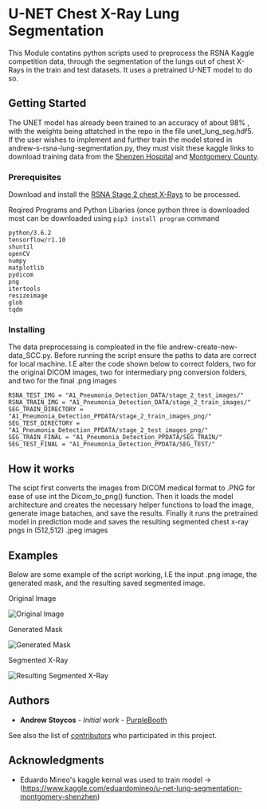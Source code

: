 # U-NET Chest X-Ray Lung Segmentation 

This Module contatins python scripts used to preprocess the RSNA Kaggle competition data, through the segmentation of the lungs out of chest X-Rays in the train and test datasets.  It uses a pretrained U-NET model to do so. 

## Getting Started

The UNET model has already been trained to an accuracy of about 98% , with the weights being attatched in the repo in the file unet_lung_seg.hdf5.  If the user wishes to implement and further train the model stored in andrew-s-rsna-lung-segmentation.py, they must visit these kaggle links to download training data from the [Shenzen Hospital](https://www.kaggle.com/yoctoman/shcxr-lung-mask) and [Montgomery County](https://www.kaggle.com/kmader/pulmonary-chest-xray-abnormalities).  

### Prerequisites

Download and install the [RSNA Stage 2 chest X-Rays](https://www.kaggle.com/c/rsna-pneumonia-detection-challenge/data) to be processed. 

Reqired Programs and Python Libaries (once python three is downloaded most can be downloaded using ```pip3 install program``` command

```
python/3.6.2 
tensorflow/r1.10 
shuntil 
openCV
numpy 
matplotlib 
pydicom 
png 
itertools
resizeimage
glob 
tqdm

```

### Installing

The data preprocessing is compleated in the file andrew-create-new-data_SCC.py. Before running the script ensure the paths to data are correct for local machine. I.E alter the code shown below to correct folders, two for the original DICOM images, two for intermediary png conversion folders, and two for the final .png images 

```
RSNA_TEST_IMG = "A1_Pneumonia_Detection_DATA/stage_2_test_images/"
RSNA_TRAIN_IMG = "A1_Pneumonia_Detection_DATA/stage_2_train_images/"
SEG_TRAIN_DIRECTORY = "A1_Pneumonia_Detection_PPDATA/stage_2_train_images_png/"
SEG_TEST_DIRECTORY = "A1_Pneumonia_Detection_PPDATA/stage_2_test_images_png/"
SEG_TRAIN_FINAL = "A1_Pneumonia_Detection_PPDATA/SEG_TRAIN/"
SEG_TEST_FINAL = "A1_Pneumonia_Detection_PPDATA/SEG_TEST/"
```

## How it works 

The scipt first converts the images from DICOM medical format to .PNG for ease of use int the Dicom_to_png() function. Then it loads the model architecture and creates the necessary helper functions to load the image, generate image bataches, and save the results. Finally it runs the pretrained model in prediction mode and saves the resulting segmented chest x-ray pngs in (512,512) .jpeg images 

## Examples 

Below are some example of the script working, I.E the input .png image, the generated mask, and the resulting saved segmented image. 

Original Image

![Original Image](https://raw.githubusercontent.com/minzhou1003/ec601-project/master/Lung_Segmentation/Seg_Examples/2cf52eb6-785e-48e5-ae35-6b40da8d024e.png)

Generated Mask 

![Generated Mask](https://raw.githubusercontent.com/minzhou1003/ec601-project/master/Lung_Segmentation/Seg_Examples/%20.png)

Segmented X-Ray

![Resulting Segmented X-Ray](https://raw.githubusercontent.com/minzhou1003/ec601-project/master/Lung_Segmentation/Seg_Examples/2cf52eb6-785e-48e5-ae35-6b40da8d024e_predict%204.png)


## Authors

* **Andrew Stoycos** - *Initial work* - [PurpleBooth](https://github.com/PurpleBooth)

See also the list of [contributors](https://github.com/your/project/contributors) who participated in this project.


## Acknowledgments

* Eduardo Mineo's kaggle kernal was used to train model -> (https://www.kaggle.com/eduardomineo/u-net-lung-segmentation-montgomery-shenzhen)



